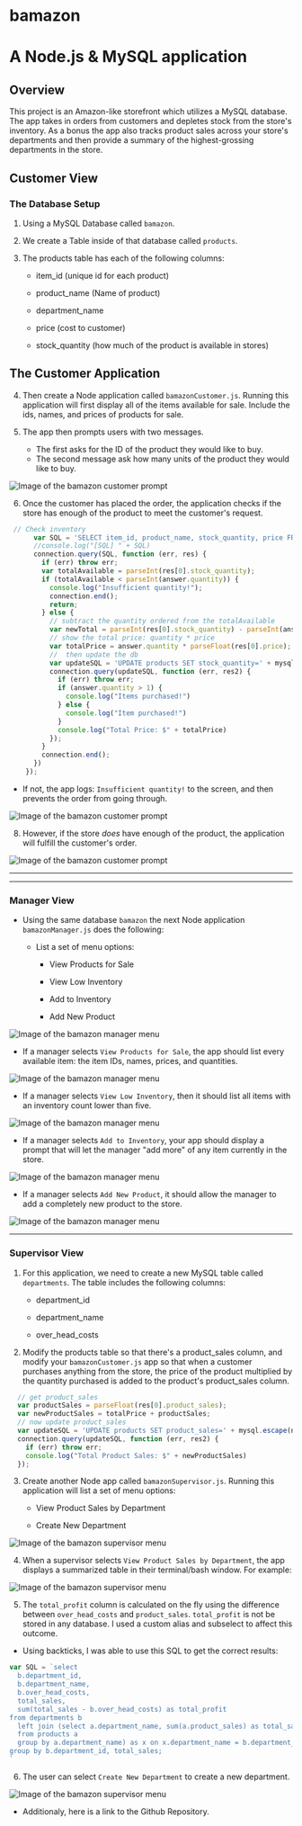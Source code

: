 # bamazon

# A Node.js & MySQL application

## Overview

This project is an Amazon-like storefront which utilizes a MySQL database. The app takes in orders from customers and depletes stock from the store's inventory. As a bonus the app also tracks product sales across your store's departments and then provide a summary of the highest-grossing departments in the store.

## Customer View 

### The Database Setup

1. Using a MySQL Database called `bamazon`.

2. We create a Table inside of that database called `products`.

3. The products table has each of the following columns:

   * item_id (unique id for each product)

   * product_name (Name of product)

   * department_name

   * price (cost to customer)

   * stock_quantity (how much of the product is available in stores)

## The Customer Application

4. Then create a Node application called `bamazonCustomer.js`. Running this application will first display all of the items available for sale. Include the ids, names, and prices of products for sale.

5. The app then prompts users with two messages.

   * The first asks for the ID of the product they would like to buy.
   * The second message ask how many units of the product they would like to buy.

![Image of the bamazon customer prompt](./images/bamazon_customer1.png)

6. Once the customer has placed the order, the application checks if the store has enough of the product to meet the customer's request.

```js
 // Check inventory
      var SQL = 'SELECT item_id, product_name, stock_quantity, price FROM products WHERE item_id = ' + mysql.escape(answer.itemID);
      //console.log("[SQL] " + SQL)
      connection.query(SQL, function (err, res) {
        if (err) throw err;
        var totalAvailable = parseInt(res[0].stock_quantity);
        if (totalAvailable < parseInt(answer.quantity)) {
          console.log("Insufficient quantity!");
          connection.end();
          return;
        } else {
          // subtract the quantity ordered from the totalAvailable
          var newTotal = parseInt(res[0].stock_quantity) - parseInt(answer.quantity);
          // show the total price: quantity * price
          var totalPrice = answer.quantity * parseFloat(res[0].price);
          //  then update the db
          var updateSQL = 'UPDATE products SET stock_quantity=' + mysql.escape(newTotal) + ' WHERE item_id=' + mysql.escape(answer.itemID);
          connection.query(updateSQL, function (err, res2) {
            if (err) throw err;
            if (answer.quantity > 1) {
              console.log("Items purchased!")
            } else {
              console.log("Item purchased!")
            }
            console.log("Total Price: $" + totalPrice)
          });
        }
        connection.end();
      })
    });
```

   * If not, the app logs: `Insufficient quantity!` to the screen, and then prevents the order from going through.

![Image of the bamazon customer prompt](./images/bamazon_customer3.png)

8. However, if the store _does_ have enough of the product, the application will fulfill the customer's order.

![Image of the bamazon customer prompt](./images/bamazon_customer2.png)

- - -


- - -

### Manager View

* Using the same database `bamazon` the next Node application `bamazonManager.js` does the following:

  * List a set of menu options:

    * View Products for Sale
    
    * View Low Inventory
    
    * Add to Inventory
    
    * Add New Product

![Image of the bamazon manager menu](./images/bamazon_manager1.png)

  * If a manager selects `View Products for Sale`, the app should list every available item: the item IDs, names, prices, and quantities.

![Image of the bamazon manager menu](./images/bamazon_manager2.png)

  * If a manager selects `View Low Inventory`, then it should list all items with an inventory count lower than five.

![Image of the bamazon manager menu](./images/bamazon_manager3.png)

  * If a manager selects `Add to Inventory`, your app should display a prompt that will let the manager "add more" of any item currently in the store.

![Image of the bamazon manager menu](./images/bamazon_manager4.png)

  * If a manager selects `Add New Product`, it should allow the manager to add a completely new product to the store.

![Image of the bamazon manager menu](./images/bamazon_manager5.png)

- - -

### Supervisor View

1. For this application, we need to create a new MySQL table called `departments`. The table includes the following columns:

   * department_id

   * department_name

   * over_head_costs

2. Modify the products table so that there's a product_sales column, and modify your `bamazonCustomer.js` app so that when a customer purchases anything from the store, the price of the product multiplied by the quantity purchased is added to the product's product_sales column.

```js
  // get product_sales
  var productSales = parseFloat(res[0].product_sales);
  var newProductSales = totalPrice + productSales;
  // now update product_sales
  var updateSQL = 'UPDATE products SET product_sales=' + mysql.escape(newProductSales) + ' WHERE item_id=' + mysql.escape(answer.itemID);
  connection.query(updateSQL, function (err, res2) {
    if (err) throw err;
    console.log("Total Product Sales: $" + newProductSales)
  });
```

3. Create another Node app called `bamazonSupervisor.js`. Running this application will list a set of menu options:

   * View Product Sales by Department
   
   * Create New Department

![Image of the bamazon supervisor menu](./images/bamazon_supervisor1.png)


4. When a supervisor selects `View Product Sales by Department`, the app displays a summarized table in their terminal/bash window. For example:

![Image of the bamazon supervisor menu](./images/bamazon_supervisor2.png)

5. The `total_profit` column is calculated on the fly using the difference between `over_head_costs` and `product_sales`. `total_profit` is not be stored in any database. I used a custom alias and subselect to affect this outcome.

* Using backticks, I was able to use this SQL to get the correct results:

```js
var SQL = `select 
  b.department_id, 
  b.department_name, 
  b.over_head_costs, 
  total_sales,
  sum(total_sales - b.over_head_costs) as total_profit
from departments b
  left join (select a.department_name, sum(a.product_sales) as total_sales 
  from products a 
  group by a.department_name) as x on x.department_name = b.department_name
group by b.department_id, total_sales;
`
```

6. The user can select `Create New Department` to create a new department.

![Image of the bamazon supervisor menu](./images/bamazon_supervisor3.png)

* Additionaly, here is a link to the Github Repository.


